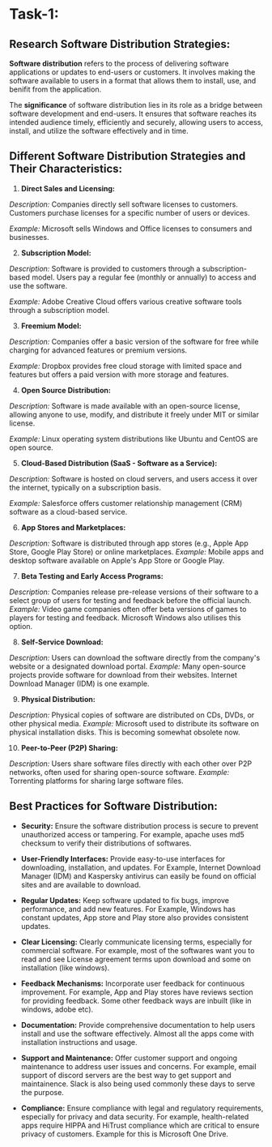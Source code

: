 
# Task-1:

## Research Software Distribution Strategies:

**Software distribution** refers to the process of delivering software applications or updates to end-users or customers. It involves making the software available to users in a format that allows them to install, use, and benifit from the application. 

The **significance** of software distribution lies in its role as a bridge between software development and end-users. It ensures that software reaches its intended audience timely, efficiently and securely, allowing users to access, install, and utilize the software effectively and in time.


## Different Software Distribution Strategies and Their Characteristics:


1. **Direct Sales and Licensing:**

*Description:* Companies directly sell software licenses to customers. Customers purchase licenses for a specific number of users or devices.

*Example:* Microsoft sells Windows and Office licenses to consumers and businesses.

2. **Subscription Model:**

*Description:* Software is provided to customers through a subscription-based model. Users pay a regular fee (monthly or annually) to access and use the software.

*Example:* Adobe Creative Cloud offers various creative software tools through a subscription model.   

3. **Freemium Model:**

*Description:* Companies offer a basic version of the software for free while charging for advanced features or premium versions.

*Example:* Dropbox provides free cloud storage with limited space and features but offers a paid version with more storage and features.

4. **Open Source Distribution:**

*Description:* Software is made available with an open-source license, allowing anyone to use, modify, and distribute it freely under MIT or similar license.

*Example:* Linux operating system distributions like Ubuntu and CentOS are open source.

5. **Cloud-Based Distribution (SaaS - Software as a Service):**

*Description:* Software is hosted on cloud servers, and users access it over the internet, typically on a subscription basis.

*Example:* Salesforce offers customer relationship management (CRM) software as a cloud-based service.


6. **App Stores and Marketplaces:**

*Description:* Software is distributed through app stores (e.g., Apple App Store, Google Play Store) or online marketplaces.
*Example:* Mobile apps and desktop software available on Apple's App Store or Google Play.


7. **Beta Testing and Early Access Programs:**

*Description:* Companies release pre-release versions of their software to a select group of users for testing and feedback before the official launch.
*Example:* Video game companies often offer beta versions of games to players for testing and feedback. Microsoft Windows also utilises this option.

8. **Self-Service Download:**

*Description:* Users can download the software directly from the company's website or a designated download portal.
*Example:* Many open-source projects provide software for download from their websites. Internet Download Manager (IDM) is one example.

9. **Physical Distribution:**

*Description:* Physical copies of software are distributed on CDs, DVDs, or other physical media.
*Example:* Microsoft used to distribute its software on physical installation disks. This is becoming somewhat obsolete now.

10. **Peer-to-Peer (P2P) Sharing:**

*Description:* Users share software files directly with each other over P2P networks, often used for sharing open-source software.
*Example:* Torrenting platforms for sharing large software files.


## Best Practices for Software Distribution:

* **Security:** Ensure the software distribution process is secure to prevent unauthorized access or tampering. For example, apache uses md5 checksum to verify their distributions of softwares.

* **User-Friendly Interfaces:** Provide easy-to-use interfaces for downloading, installation, and updates. For Example, Internet Download Manager (IDM) and Kaspersky antivirus can easily be found on official sites and are available to download.

* **Regular Updates:** Keep software updated to fix bugs, improve performance, and add new features. For Example, Windows has constant updates, App store and Play store also provides consistent updates.

* **Clear Licensing:** Clearly communicate licensing terms, especially for commercial software. For example, most of the softwares want you to read and see License agreement terms upon download and some on installation (like windows).

* **Feedback Mechanisms:** Incorporate user feedback for continuous improvement. For example, App and Play stores have reviews section for providing feedback. Some other feedback ways are inbuilt (like in windows, adobe etc). 

* **Documentation:** Provide comprehensive documentation to help users install and use the software effectively. Almost all the apps come with installation instructions and usage.

* **Support and Maintenance:** Offer customer support and ongoing maintenance to address user issues and concerns. For example, email support of discord servers are the best way to get support and maintainence. Slack is also being used commonly these days to serve the purpose.

* **Compliance:** Ensure compliance with legal and regulatory requirements, especially for privacy and data security. For example, health-related apps require HIPPA and HiTrust compliance which are critical to ensure privacy of customers. Example for this is Microsoft One Drive.
